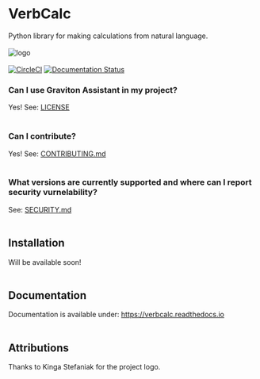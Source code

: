 # VerbCalc
Python library for making calculations from natural language.<br><br>
![logo](extras/logo_small.png)<br><br>
[![CircleCI](https://circleci.com/gh/ErykPiasecki07/VerbCalc/tree/main.svg?style=svg)](https://circleci.com/gh/ErykPiasecki07/VerbCalc/tree/main)
[![Documentation Status](https://readthedocs.org/projects/verbcalc/badge/?version=latest)](https://verbcalc.readthedocs.io/en/latest/?badge=latest)
### Can I use Graviton Assistant in my project?

Yes! See: [LICENSE](LICENSE)<br><br>

### Can I contribute?

Yes! See: [CONTRIBUTING.md](CONTRIBUTING.md)<br><br>

### What versions are currently supported and where can I report security vurnelability?

See: [SECURITY.md](SECURITY.md)<br><br>

## Installation

Will be available soon!<br><br>

## Documentation

Documentation is available under: https://verbcalc.readthedocs.io <br><br>

## Attributions

Thanks to Kinga Stefaniak for the project logo.
